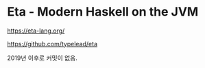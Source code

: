 # Eta - Modern Haskell on the JVM

<https://eta-lang.org/>

<https://github.com/typelead/eta>

2019년 이후로 커밋이 없음.
